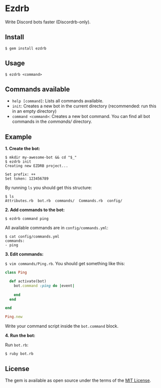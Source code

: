 # Ezdrb

Write Discord bots faster (Discordrb-only).

## Install

`$ gem install ezdrb`

## Usage
`$ ezdrb <command>`

## Commands available

* `help [command]`: Lists all commands available.
* `init`: Creates a new bot in the current directory (recommended: run this in an empty directory)
* `command <command>`: Creates a new bot command. You can find all bot commands in the *commands/* directory.

## Example

**1\. Create the bot:**

```
$ mkdir my-awesome-bot && cd "$_"
$ ezdrb init
Creating new EZDRB project...

Set prefix: ++
Set token: 123456789
```

By running `ls` you should get this structure:

```
$ ls
Attributes.rb  bot.rb  commands/  Commands.rb  config/
```

**2\. Add commands to the bot:**

```
$ ezdrb command ping
```

All available commands are in `config/commands.yml`:

```
$ cat config/commands.yml
commands:
- ping
```

**3\. Edit commands:**

`$ vim commands/Ping.rb`. You should get something like this:

```ruby
class Ping

  def activate(bot)
    bot.command :ping do |event|
      
    end
  end

end

Ping.new
```

Write your command script inside the `bot.command` block.

**4\. Run the bot:**

Run `bot.rb`:

`$ ruby bot.rb`


## License

The gem is available as open source under the terms of the [MIT License](https://opensource.org/licenses/MIT).
